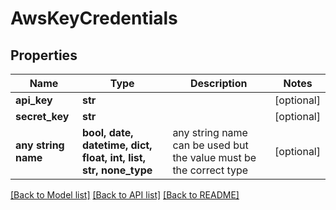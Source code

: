 # AwsKeyCredentials


## Properties
Name | Type | Description | Notes
------------ | ------------- | ------------- | -------------
**api_key** | **str** |  | [optional] 
**secret_key** | **str** |  | [optional] 
**any string name** | **bool, date, datetime, dict, float, int, list, str, none_type** | any string name can be used but the value must be the correct type | [optional]

[[Back to Model list]](../README.md#documentation-for-models) [[Back to API list]](../README.md#documentation-for-api-endpoints) [[Back to README]](../README.md)


